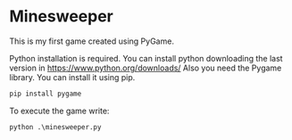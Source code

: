 # Minesweeper

This is my first game created using PyGame.

Python installation is required. You can install python downloading the last version in https://www.python.org/downloads/
Also you need the Pygame library. You can install it using pip.
```python
pip install pygame
```
To execute the game write:
```python
python .\minesweeper.py
```

